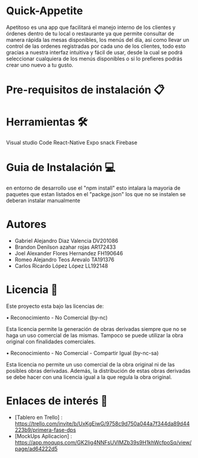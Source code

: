 # Quick-Appetite
Apetitoso es una app que facilitará el manejo interno de los clientes y órdenes dentro de tu local o restaurante ya que permite consultar de manera rápida las mesas disponibles, los menús del día, así como llevar un control de las ordenes registradas por cada uno de los clientes, todo esto gracias a nuestra interfaz intuitiva y fácil de usar, desde la cual se podrá seleccionar cualquiera de los menús disponibles o si lo prefieres podrás crear uno nuevo a tu gusto.
# Pre-requisitos de instalación 📋
# Herramientas 🛠️
Visual studio Code
React-Native
Expo snack 
Firebase

# Guia de Instalación 💻
en entorno de desarrollo use el "npm install" esto intalara la mayoria de paquetes que estan listados en el "packge.json" los que no se instalen se deberan instalar manualmente 

# Autores 
- Gabriel Alejandro Diaz Valencia DV201086
- Brandon Denilson azahar rojas AR172433
- Joel Alexander Flores Hernandez FH190646
- Romeo Alejandro Teos Arevalo TA191376
- Carlos Ricardo López López LL192148
# Licencia 📄
Este proyecto esta bajo las licencias de:

•	Reconocimiento - No Comercial (by-nc)

Esta licencia permite la generación de obras derivadas siempre que no se haga un uso comercial de las mismas. Tampoco se puede utilizar la obra original con finalidades comerciales.

•	Reconocimiento - No Comercial - Compartir Igual (by-nc-sa)

Esta licencia no permite un uso comercial de la obra original ni de las posibles obras derivadas. Además, la distribución de estas obras derivadas se debe hacer con una licencia igual a la que regula la obra original.
# Enlaces de interés 👀
- [Tablero en Trello] : https://trello.com/invite/b/UxKgEiwG/9758c9d750a044a7f344da89d44223b9/primera-fase-dps
- [MockUps Aplicacion] : https://app.moqups.com/GK2Iig4NNFsUVIMZb39s9H1khWcfpoSq/view/page/ad64222d5
